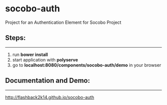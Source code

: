 # socobo-auth

Project for an Authentication Element for Socobo Project

## Steps:
---------
1. run **bower install**
2. start application with **polyserve**
3. go to **localhost:8080/components/socobo-auth/demo** in your browser

## Documentation and Demo:
--------------------------
http://flashback2k14.github.io/socobo-auth
